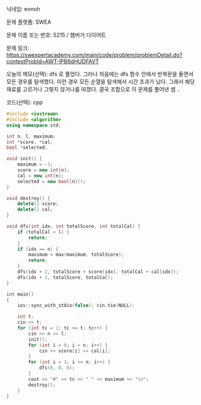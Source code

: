 닉네임: eonoh

문제 플랫폼: SWEA

문제 이름 또는 번호: 5215 / 햄버거 다이어트

문제 링크: https://swexpertacademy.com/main/code/problem/problemDetail.do?contestProbId=AWT-lPB6dHUDFAVT

오늘의 메모(선택): dfs 로 풀었다. 그러나 처음에는 dfs 함수 안에서 반복문을 돌면서 모든 경우를 탐색했다. 이런 경우 모든 순열을 탐색해서 시간 초과가 났다. 그래서 해당 재료를 고르거나 그렇지 않거나를 따졌다. 결국 조합으로 이 문제를 풀어낸 셈 ..

코드(선택): cpp

```cpp
#include <iostream>
#include <algorithm>
using namespace std;

int n, l, maximum;
int *score, *cal;
bool *selected;

void init() {
	maximum = -1;
	score = new int[n];
	cal = new int[n];
	selected = new bool[n]();
}

void destroy() {
	delete[] score;
	delete[] cal;
}

void dfs(int idx, int totalScore, int totalCal) {
	if (totalCal > l) {
		return;
	}
	if (idx == n) {
		maximum = max(maximum, totalScore);
		return;
	}
	dfs(idx + 1, totalScore + score[idx], totalCal + cal[idx]);
	dfs(idx + 1, totalScore, totalCal);
}

int main()
{
	ios::sync_with_stdio(false); cin.tie(NULL);

	int t;
	cin >> t;
	for (int tc = 1; tc <= t; tc++) {
		cin >> n >> l;
		init();
		for (int i = 0; i < n; i++) {
			cin >> score[i] >> cal[i];
		}
		for (int i = 1; i <= n; i++) {
			dfs(0, 0, 0);
		}
		cout << "#" << tc << " " << maximum << "\n";
		destroy();
	}
}

```
